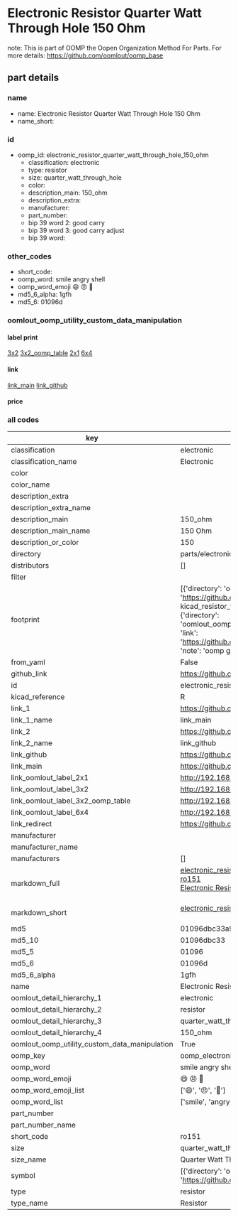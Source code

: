 # Electronic Resistor Quarter Watt Through Hole 150 Ohm  

note: This is part of OOMP the Oopen Organization Method For Parts. For more details: https://github.com/oomlout/oomp_base

##  part details
  







### name
* name: Electronic Resistor Quarter Watt Through Hole 150 Ohm
* name_short: 
### id
* oomp_id: electronic_resistor_quarter_watt_through_hole_150_ohm
  * classification: electronic
  * type: resistor
  * size: quarter_watt_through_hole
  * color: 
  * description_main: 150_ohm
  * description_extra: 
  * manufacturer: 
  * part_number: 
  * bip 39 word 2: good carry
  * bip 39 word 3: good carry adjust
  * bip 39 word: 

### other_codes
* short_code: 
* oomp_word: smile angry shell
* oomp_word_emoji :smile: :angry: :shell:
* md5_6_alpha: 1gfh
* md5_6: 01096d






### oomlout_oomp_utility_custom_data_manipulation
#### label print
[3x2](http://192.168.1.245:1112/?label=oomp%201gfh)
[3x2_oomp_table](http://192.168.1.108:1112/?label=oomp%201gfh)
[2x1](http://192.168.1.242:1112/?label=oomp%201gfh)
[6x4](http://192.168.1.55:1112/?label=oomp%201gfh)    

#### link

[link_main](https://github.com/oomlout/oomlout_oomp_version_1_messy/tree/main/parts/electronic_resistor_quarter_watt_through_hole_150_ohm) [link_github](https://github.com/oomlout/oomlout_oomp_version_1_messy/tree/main/parts/electronic_resistor_quarter_watt_through_hole_150_ohm)                             

#### price







### all codes 
| key | value |  
| --- | --- |  
| classification | electronic |  
| classification_name | Electronic |  
| color |  |  
| color_name |  |  
| description_extra |  |  
| description_extra_name |  |  
| description_main | 150_ohm |  
| description_main_name | 150 Ohm |  
| description_or_color | 150 |  
| directory | parts/electronic_resistor_quarter_watt_through_hole_150_ohm |  
| distributors | [] |  
| filter |  |  
| footprint | [{'directory': 'oomlout_oomp_footprint_bot/footprints/kicad_resistor_tht_r_axial_din0207_l6_3mm_d2_5mm_p7_62mm_horizontal//working/working.kicad_mod', 'index': 0, 'link': 'https://github.com/oomlout/oomlout_oomp_footprint_bot/tree/main/foootprntss/kicad_resistor_tht_r_axial_din0207_l6_3mm_d2_5mm_p7_62mm_horizontal', 'note': 'source footprint kicad_resistor_tht_r_axial_din0207_l6_3mm_d2_5mm_p7_62mm_horizontal', 'oomp_key': 'oomp_kicad_resistor_tht_r_axial_din0207_l6_3mm_d2_5mm_p7_62mm_horizontal'}, {'directory': 'oomlout_oomp_footprint_bot/footprints/oomlout_oomlout_oomp_part_footprints_ro151_electronic_resistor_quarter_watt_through_hole_150_ohm//working/working.kicad_mod', 'index': 1, 'link': 'https://github.com/oomlout/oomlout_oomp_footprint_bot/tree/main/foootprntss/oomlout_oomlout_oomp_part_footprints_ro151_electronic_resistor_quarter_watt_through_hole_150_ohm', 'note': 'oomp generated footprint', 'oomp_key': 'oomp_oomlout_oomlout_oomp_part_footprints_ro151_electronic_resistor_quarter_watt_through_hole_150_ohm'}] |  
| from_yaml | False |  
| github_link | https://github.com/oomlout/oomlout_oomp_part_src/tree/main/parts/electronic_resistor_quarter_watt_through_hole_150_ohm |  
| id | electronic_resistor_quarter_watt_through_hole_150_ohm |  
| kicad_reference | R |  
| link_1 | https://github.com/oomlout/oomlout_oomp_version_1_messy/tree/main/parts/electronic_resistor_quarter_watt_through_hole_150_ohm |  
| link_1_name | link_main |  
| link_2 | https://github.com/oomlout/oomlout_oomp_version_1_messy/tree/main/parts/electronic_resistor_quarter_watt_through_hole_150_ohm |  
| link_2_name | link_github |  
| link_github | https://github.com/oomlout/oomlout_oomp_version_1_messy/tree/main/parts/electronic_resistor_quarter_watt_through_hole_150_ohm |  
| link_main | https://github.com/oomlout/oomlout_oomp_version_1_messy/tree/main/parts/electronic_resistor_quarter_watt_through_hole_150_ohm |  
| link_oomlout_label_2x1 | http://192.168.1.242:1112/?label=oomp%201gfh |  
| link_oomlout_label_3x2 | http://192.168.1.245:1112/?label=oomp%201gfh |  
| link_oomlout_label_3x2_oomp_table | http://192.168.1.108:1112/?label=oomp%201gfh |  
| link_oomlout_label_6x4 | http://192.168.1.55:1112/?label=oomp%201gfh |  
| link_redirect | https://github.com/oomlout/oomlout_oomp_version_1_messy/tree/main/parts/electronic_resistor_quarter_watt_through_hole_150_ohm |  
| manufacturer |  |  
| manufacturer_name |  |  
| manufacturers | [] |  
| markdown_full | [electronic_resistor_quarter_watt_through_hole_150_ohm](none)<br>[ro151](none)<br>[Electronic Resistor Quarter Watt Through Hole 150 Ohm](none)<br><br> |  
| markdown_short | [electronic_resistor_quarter_watt_through_hole_150_ohm](none)<br><br> |  
| md5 | 01096dbc33a9fd78a3766ce80708bb23 |  
| md5_10 | 01096dbc33 |  
| md5_5 | 01096 |  
| md5_6 | 01096d |  
| md5_6_alpha | 1gfh |  
| name | Electronic Resistor Quarter Watt Through Hole 150 Ohm |  
| oomlout_detail_hierarchy_1 | electronic |  
| oomlout_detail_hierarchy_2 | resistor |  
| oomlout_detail_hierarchy_3 | quarter_watt_through_hole |  
| oomlout_detail_hierarchy_4 | 150_ohm |  
| oomlout_oomp_utility_custom_data_manipulation | True |  
| oomp_key | oomp_electronic_resistor_quarter_watt_through_hole_150_ohm |  
| oomp_word | smile angry shell |  
| oomp_word_emoji | :smile: :angry: :shell: |  
| oomp_word_emoji_list | [':smile:', ':angry:', ':shell:'] |  
| oomp_word_list | ['smile', 'angry', 'shell'] |  
| part_number |  |  
| part_number_name |  |  
| short_code | ro151 |  
| size | quarter_watt_through_hole |  
| size_name | Quarter Watt Through Hole |  
| symbol | [{'directory': 'oomlout_oomp_symbol_bot/symbols/kicad_device_r//working/working.kicad_sym', 'index': 0, 'link': 'https://github.com/oomlout/oomlout_oomp_symbol_bot/tree/main/symbols/kicad_device_r', 'oomp_key': 'oomp_kicad_device_r'}] |  
| type | resistor |  
| type_name | Resistor |  
